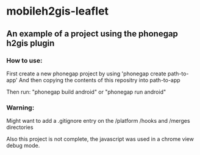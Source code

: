 mobileh2gis-leaflet
===================

## An example of a project using the phonegap h2gis plugin

### How to use:
First create a new phonegap project by using 'phonegap create  path-to-app' 
And then copying the contents of this repositry into path-to-app

Then run: "phonegap build android" or "phonegap run android"

### Warning:
Might want to add a .gitignore entry on the /platform /hooks and /merges directories

Also this project is not complete, the javascript was used in a chrome view debug mode.


